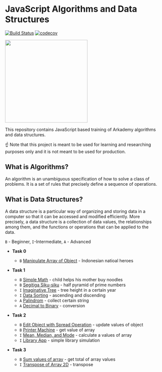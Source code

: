 
# JavaScript Algorithms and Data Structures

[![Build Status](https://travis-ci.org/trekhleb/javascript-algorithms.svg?branch=master)](#)
[![codecov](https://codecov.io/gh/trekhleb/javascript-algorithms/branch/master/graph/badge.svg)](#)

[<img height="270" src="https://pluralsight.imgix.net/paths/path-icons/nodejs-601628d09d.png">](https://nodejs.org/en/)

This repository contains JavaScript based training of Arkademy algorithms and data structures.

☝ Note that this project is meant to be used for learning and researching purposes only and it is not meant to be used for production.

## What is Algorithms?

An algorithm is an unambiguous specification of how to solve a class of problems. It is a set of rules that precisely define a sequence of operations.

## What is Data Structures?

A data structure is a particular way of organizing and storing data in a computer so that it can
be accessed and modified efficiently. More precisely, a data structure is a collection of data
values, the relationships among them, and the functions or operations that can be applied to
the data.

`B` - Beginner, `I`-Intermediate, `A` - Advanced


* **Task 0**
  * `B` [Manipulate Array of Object](https://github.com/Naandalist/JavaScriptAlgorithms/blob/master/Task0/ManipulateArrOfObject.js) - Indonesian natioal heroes


* **Task 1**
    * `B` [Simple Math](https://github.com/Naandalist/JavaScriptAlgorithms/blob/master/Task1/1BeginnerSimpleMath.js) - child helps his mother buy noodles
    * `B` [Segitiga Siku-siku](https://github.com/Naandalist/JavaScriptAlgorithms/blob/master/Task1/2BeginnerSegitigaSikuSiku.js) - half pyramid of prime numbers
    * `I` [Imaginative Tree](https://github.com/Naandalist/JavaScriptAlgorithms/blob/master/Task1/3IntermediatePohonImajinatif.js) - tree height in a certain year
    * `I` [Data Sorting](https://github.com/Naandalist/JavaScriptAlgorithms/blob/master/Task1/4IntermediateDataSorting.js) - ascending and discending
    * `A` [Palindrom](https://github.com/Naandalist/JavaScriptAlgorithms/blob/master/Task1/5AdvancedPalindrom.js) - collect certain string
    * `A` [Decimal to Binary](https://github.com/Naandalist/JavaScriptAlgorithms/blob/master/Task1/5AdvancedPalindrom.js) - conversion


* **Task 2**
    * `B` [Edit Object with Spread Operation](https://github.com/Naandalist/JavaScriptAlgorithms/blob/master/Task2/1BeginnerEditObjectSpreadOperator.js) - update values of object
    * `B` [Printer Machine](https://github.com/Naandalist/JavaScriptAlgorithms/blob/master/Task2/2BeginnerMesinPrinter.js) - get value of array
    * `I` [Mean, Median, and Mode](https://github.com/Naandalist/JavaScriptAlgorithms/blob/master/Task2/2BeginnerMesinPrinter.js) - calculate a values of array
    * `I` [Library App](https://github.com/Naandalist/JavaScriptAlgorithms/blob/master/Task2/4IntermediateAplikasiPerpustakaan.js) - simple library simulation


* **Task 3**
    * `B` [Sum values of array](https://github.com/Naandalist/JavaScriptAlgorithms/blob/master/Task3/1BeginnerSumNumbers.js) - get total of array values
    * `I` [Transpose of Array 2D](https://github.com/Naandalist/JavaScriptAlgorithms/blob/master/Task3/2IntermediateTransposeArr2D.js) - transpose
